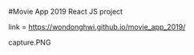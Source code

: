 #Movie App 2019
React JS project


link = https://wondonghwi.github.io/movie_app_2019/

capture.PNG

